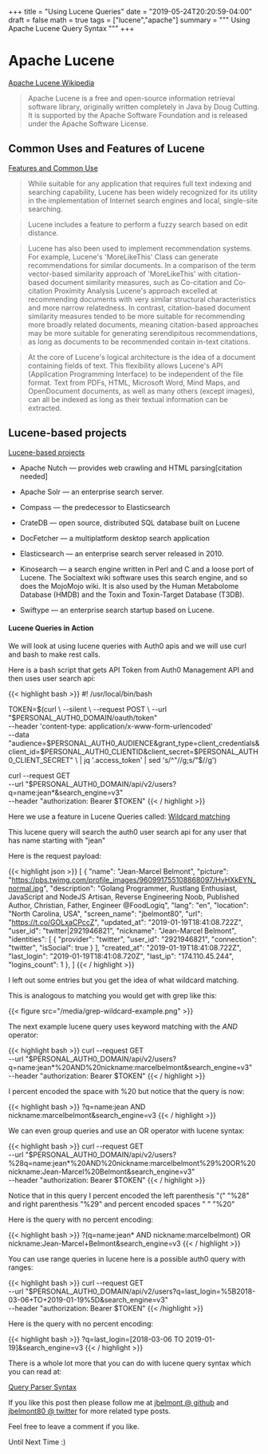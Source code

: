 +++
title = "Using Lucene Queries"
date = "2019-05-24T20:20:59-04:00"
draft = false
math = true
tags = ["lucene","apache"]
summary = """
Using Apache Lucene Query Syntax
"""
+++

# Apache Lucene

[Apache Lucene Wikipedia](https://en.wikipedia.org/wiki/Apache_Lucene)

> Apache Lucene is a free and open-source information retrieval software library, originally written completely in Java by Doug Cutting. It is supported by the Apache Software Foundation and is released under the Apache Software License.

## Common Uses and Features of Lucene

[Features and Common Use](https://en.wikipedia.org/wiki/Apache_Lucene#Features_and_common_use)

> While suitable for any application that requires full text indexing and searching capability, Lucene has been widely recognized for its utility in the implementation of Internet search engines and local, single-site searching.

> Lucene includes a feature to perform a fuzzy search based on edit distance.

> Lucene has also been used to implement recommendation systems. For example, Lucene's 'MoreLikeThis' Class can generate recommendations for similar documents. In a comparison of the term vector-based similarity approach of 'MoreLikeThis' with citation-based document similarity measures, such as Co-citation and Co-citation Proximity Analysis Lucene's approach excelled at recommending documents with very similar structural characteristics and more narrow relatedness. In contrast, citation-based document similarity measures tended to be more suitable for recommending more broadly related documents, meaning citation-based approaches may be more suitable for generating serendipitous recommendations, as long as documents to be recommended contain in-text citations.

> At the core of Lucene's logical architecture is the idea of a document containing fields of text. This flexibility allows Lucene's API (Application Programming Interface) to be independent of the file format. Text from PDFs, HTML, Microsoft Word, Mind Maps, and OpenDocument documents, as well as many others (except images), can all be indexed as long as their textual information can be extracted.

## Lucene-based projects

[Lucene-based projects](https://en.wikipedia.org/wiki/Apache_Lucene#Lucene-based_projects)

* Apache Nutch — provides web crawling and HTML parsing[citation needed]

* Apache Solr — an enterprise search server.

* Compass — the predecessor to Elasticsearch

* CrateDB — open source, distributed SQL database built on Lucene 

* DocFetcher — a multiplatform desktop search application

* Elasticsearch — an enterprise search server released in 2010.

* Kinosearch — a search engine written in Perl and C and a loose port of Lucene. The Socialtext wiki software uses this search engine, and so does the MojoMojo wiki. It is also used by the Human 
Metabolome Database (HMDB) and the Toxin and Toxin-Target Database (T3DB).

* Swiftype — an enterprise search startup based on Lucene.

#### Lucene Queries in Action

We will look at using lucene queries with Auth0 apis and we will use curl and bash to make rest calls.

Here is a bash script that gets API Token from Auth0 Management API and then uses user search api:

{{< highlight bash >}}
#! /usr/local/bin/bash

TOKEN=$(curl \
    --silent \
    --request POST \
    --url "$PERSONAL_AUTH0_DOMAIN/oauth/token" \
    --header 'content-type: application/x-www-form-urlencoded' \
    --data "audience=$PERSONAL_AUTH0_AUDIENCE&grant_type=client_credentials&client_id=$PERSONAL_AUTH0_CLIENTID&client_secret=$PERSONAL_AUTH0_CLIENT_SECRET" \
    | jq '.access_token' | sed 's/^"//g;s/"$//g')

curl --request GET \
    --url "$PERSONAL_AUTH0_DOMAIN/api/v2/users?q=name:jean*&search_engine=v3" \
    --header "authorization: Bearer $TOKEN"
{{< / highlight >}}

Here we use a feature in Lucene Queries called: [Wildcard matching](https://lucene.apache.org/core/2_9_4/queryparsersyntax.html#Wildcard%20Searches)

This lucene query will search the auth0 user search api for any user that has name starting with "jean"

Here is the request payload:

{{< highlight json >}}
[
  {
    "name": "Jean-Marcel Belmont",
    "picture": "https://pbs.twimg.com/profile_images/960991755108868097/HvHXkEYN_normal.jpg",
    "description": "Golang Programmer, Rustlang Enthusiast, JavaScript and NodeJS Artisan, Reverse Engineering Noob, Published Author, Christian, Father, Engineer @FoodLogiq",
    "lang": "en",
    "location": "North Carolina, USA",
    "screen_name": "jbelmont80",
    "url": "https://t.co/GOLxaCPccZ",
    "updated_at": "2019-01-19T18:41:08.722Z",
    "user_id": "twitter|2921946821",
    "nickname": "Jean-Marcel Belmont",
    "identities": [
      {
        "provider": "twitter",
        "user_id": "2921946821",
        "connection": "twitter",
        "isSocial": true
      }
    ],
    "created_at": "2019-01-19T18:41:08.722Z",
    "last_login": "2019-01-19T18:41:08.720Z",
    "last_ip": "174.110.45.244",
    "logins_count": 1
  },
]
{{< / highlight >}}

I left out some entries but you get the idea of what wildcard matching.

This is analogous to matching you would get with grep like this:

{{< figure src="/media/grep-wildcard-example.png" >}}

The next example lucene query uses keyword matching with the *AND* operator:

{{< highlight bash  >}}
curl --request GET \
    --url "$PERSONAL_AUTH0_DOMAIN/api/v2/users?q=name:jean*%20AND%20nickname:marcelbelmont&search_engine=v3" \
    --header "authorization: Bearer $TOKEN"
{{< / highlight >}}


I percent encoded the space with %20 but notice that the query is now:

{{< highlight bash  >}}
?q=name:jean AND nickname:marcelbelmont&search_engine=v3
{{< / highlight >}}


We can even group queries and use an OR operator with lucene syntax:

{{< highlight bash  >}}
curl --request GET \
    --url "$PERSONAL_AUTH0_DOMAIN/api/v2/users?%28q=name:jean*%20AND%20nickname:marcelbelmont%29%20OR%20nickname:Jean-Marcel%20Belmont&search_engine=v3" \
    --header "authorization: Bearer $TOKEN"
{{< / highlight >}}

Notice that in this query I percent encoded the left parenthesis "(" "%28" and right parenthesis "%29" and percent encoded spaces " " "%20"

Here is the query with no percent encoding:

{{< highlight bash >}}
?(q=name:jean* AND nickname:marcelbelmont) OR nickname:Jean-Marcel+Belmont&search_engine=v3
{{< / highlight >}}

You can use range queries in lucene here is a possible auth0 query with ranges:

{{< highlight bash >}}
curl --request GET \
    --url "$PERSONAL_AUTH0_DOMAIN/api/v2/users?q=last_login=%5B2018-03-06+TO+2019-01-19%5D&search_engine=v3" \
    --header "authorization: Bearer $TOKEN"
{{< /highlight >}}

Here is the query with no percent encoding:

{{< highlight bash >}}
?q=last_login=[2018-03-06 TO 2019-01-19]&search_engine=v3
{{< / highlight >}}

There is a whole lot more that you can do with lucene query syntax which you can read at:

[Query Parser Syntax](http://lucene.apache.org/java/3_5_0/queryparsersyntax.html)

If you like this post then please follow me at [jbelmont @ github](https://github.com/jbelmont) and [jbelmont80 @ twitter](https://twitter.com/jbelmont80) for more related type posts.

Feel free to leave a comment if you like.

Until Next Time :)
